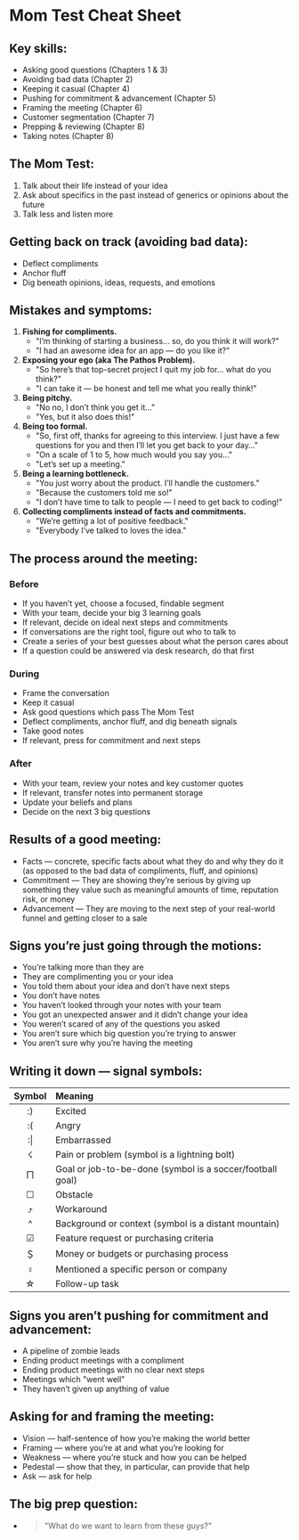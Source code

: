 # Mom Test Cheat Sheet

## Key skills:

- Asking good questions (Chapters 1 & 3)
- Avoiding bad data (Chapter 2)
- Keeping it casual (Chapter 4)
- Pushing for commitment & advancement (Chapter 5)
- Framing the meeting (Chapter 6)
- Customer segmentation (Chapter 7)
- Prepping & reviewing (Chapter 8)
- Taking notes (Chapter 8)

## The Mom Test:

1. Talk about their life instead of your idea
2. Ask about specifics in the past instead of generics or opinions about the future
3. Talk less and listen more

## Getting back on track (avoiding bad data):

- Deflect compliments
- Anchor fluff
- Dig beneath opinions, ideas, requests, and emotions

## Mistakes and symptoms:

1. **Fishing for compliments.**
   - "I’m thinking of starting a business... so, do you think it will work?"
   - "I had an awesome idea for an app — do you like it?"
2. **Exposing your ego (aka The Pathos Problem).**
   - "So here’s that top-secret project I quit my job for... what do you think?"
   - "I can take it — be honest and tell me what you really think!"
3. **Being pitchy.**
   - "No no, I don’t think you get it..."
   - "Yes, but it also does this!"
4. **Being too formal.**
   - "So, first off, thanks for agreeing to this interview. I just have a few questions for you and then I’ll let you get back to your day…"
   - "On a scale of 1 to 5, how much would you say you…"
   - "Let’s set up a meeting."
5. **Being a learning bottleneck.**
   - "You just worry about the product. I’ll handle the customers."
   - "Because the customers told me so!"
   - "I don’t have time to talk to people — I need to get back to coding!"
6. **Collecting compliments instead of facts and commitments.**
   - "We’re getting a lot of positive feedback."
   - "Everybody I’ve talked to loves the idea."

## The process around the meeting:

### Before

- If you haven’t yet, choose a focused, findable segment
- With your team, decide your big 3 learning goals
- If relevant, decide on ideal next steps and commitments
- If conversations are the right tool, figure out who to talk to
- Create a series of your best guesses about what the person cares about
- If a question could be answered via desk research, do that first

### During

- Frame the conversation
- Keep it casual
- Ask good questions which pass The Mom Test
- Deflect compliments, anchor fluff, and dig beneath signals
- Take good notes
- If relevant, press for commitment and next steps

### After

- With your team, review your notes and key customer quotes
- If relevant, transfer notes into permanent storage
- Update your beliefs and plans
- Decide on the next 3 big questions

## Results of a good meeting:

- Facts — concrete, specific facts about what they do and why they do it (as opposed to the bad data of compliments, fluff, and opinions)
- Commitment — They are showing they’re serious by giving up something they value such as meaningful amounts of time, reputation risk, or money
- Advancement — They are moving to the next step of your real-world funnel and getting closer to a sale

## Signs you’re just going through the motions:

- You’re talking more than they are
- They are complimenting you or your idea
- You told them about your idea and don’t have next steps
- You don’t have notes
- You haven’t looked through your notes with your team
- You got an unexpected answer and it didn’t change your idea
- You weren’t scared of any of the questions you asked
- You aren’t sure which big question you’re trying to answer
- You aren’t sure why you’re having the meeting

## Writing it down — signal symbols:

| Symbol | Meaning                                                   |
| :----: | :-------------------------------------------------------- |
|   :)   | Excited                                                   |
|   :(   | Angry                                                     |
|  :\|   | Embarrassed                                               |
|   ☇    | Pain or problem (symbol is a lightning bolt)              |
|   ⨅    | Goal or job-to-be-done (symbol is a soccer/football goal) |
|   ☐    | Obstacle                                                  |
|   ⤴    | Workaround                                                |
|   ^    | Background or context (symbol is a distant mountain)      |
|   ☑    | Feature request or purchasing criteria                    |
|   ＄   | Money or budgets or purchasing process                    |
|   ♀    | Mentioned a specific person or company                    |
|   ☆    | Follow-up task                                            |

## Signs you aren’t pushing for commitment and advancement:

- A pipeline of zombie leads
- Ending product meetings with a compliment
- Ending product meetings with no clear next steps
- Meetings which "went well"
- They haven’t given up anything of value

## Asking for and framing the meeting:

- Vision — half-sentence of how you’re making the world better
- Framing — where you’re at and what you’re looking for
- Weakness — where you’re stuck and how you can be helped
- Pedestal — show that they, in particular, can provide that help
- Ask — ask for help

## The big prep question:

- > "What do we want to learn from these guys?"
